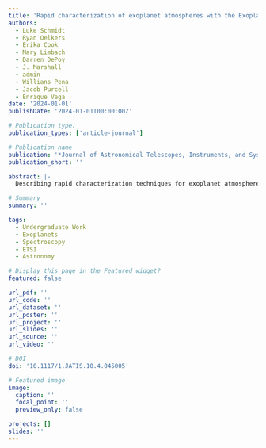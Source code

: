 ```yaml
---
title: 'Rapid characterization of exoplanet atmospheres with the Exoplanet Transmission Spectroscopy Imager'
authors:
  - Luke Schmidt
  - Ryan Oelkers
  - Erika Cook
  - Mary Limbach
  - Darren DePoy
  - J. Marshall
  - admin
  - Willians Pena
  - Jacob Purcell
  - Enrique Vega
date: '2024-01-01'
publishDate: '2024-01-01T00:00:00Z'

# Publication type.
publication_types: ['article-journal']

# Publication name
publication: '*Journal of Astronomical Telescopes, Instruments, and Systems*'
publication_short: ''

abstract: |-
  Describing rapid characterization techniques for exoplanet atmospheres using ETSI.

# Summary
summary: ''

tags:
  - Undergraduate Work
  - Exoplanets
  - Spectroscopy
  - ETSI
  - Astronomy

# Display this page in the Featured widget?
featured: false

url_pdf: ''
url_code: ''
url_dataset: ''
url_poster: ''
url_project: ''
url_slides: ''
url_source: ''
url_video: ''

# DOI
doi: '10.1117/1.JATIS.10.4.045005'

# Featured image
image:
  caption: ''
  focal_point: ''
  preview_only: false

projects: []
slides: ''
---
```

